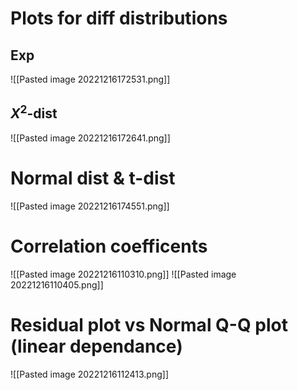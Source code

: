 # Plots for diff distributions

## Exp
![[Pasted image 20221216172531.png]]

## $X^2$-dist
![[Pasted image 20221216172641.png]]




# Normal dist & t-dist

![[Pasted image 20221216174551.png]]





# Correlation coefficents

![[Pasted image 20221216110310.png]]
![[Pasted image 20221216110405.png]]

# Residual plot vs Normal Q-Q plot (linear dependance)

![[Pasted image 20221216112413.png]]

